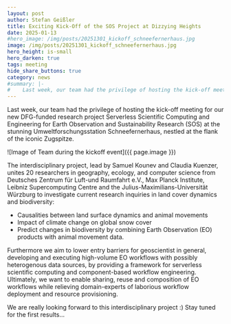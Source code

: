 ```yaml
---
layout: post
author: Stefan Geißler
title: Exciting Kick-Off of the SOS Project at Dizzying Heights
date: 2025-01-13
#hero_image: /img/posts/20251301_kickoff_schneefernerhaus.jpg
image: /img/posts/20251301_kickoff_schneefernerhaus.jpg
hero_height: is-small
hero_darken: true
tags: meeting
hide_share_buttons: true
category: news
#summary: |-
#    Last week, our team had the privilege of hosting the kick-off meeting for our new DFG-funded research project Serverless Scientific Computing and Engineering for Earth Observation and Sustainability Research (SOS) at the stunning Umweltforschungsstation Schneefernerhaus. 
---
```


Last week, our team had the privilege of hosting the kick-off meeting for our new DFG-funded research project Serverless Scientific Computing and Engineering for Earth Observation and Sustainability Research (SOS) at the stunning Umweltforschungsstation Schneefernerhaus, nestled at the flank of the iconic Zugspitze.

![Image of Team during the kickoff event]({{ page.image }})

The interdisciplinary project, lead by Samuel Kounev and Claudia Kuenzer, unites 20 researchers in geography, ecology, and computer science from Deutsches Zentrum für Luft-und Raumfahrt e.V., Max Planck Institute, Leibniz Supercomputing Centre and the Julius-Maximilians-Universität Würzburg to investigate current research inquiries in land cover dynamics and biodiversity:

- Causalities between land surface dynamics and animal movements
- Impact of climate change on global snow cover
- Predict changes in biodiversity by combining Earth Observation (EO) products with animal movement data.

Furthermore we aim to lower entry barriers for geoscientist in general, developing and executing high-volume EO workflows with possibly heterogenous data sources, by providing a framework for serverless scientific computing and component-based workflow engineering. Ultimately, we want to enable sharing, reuse and composition of EO workflows while relieving domain-experts of laborious workflow deployment and resource provisioning.

We are really looking forward to this interdisciplinary project  :)
Stay tuned for the first results...